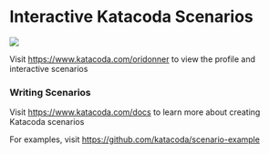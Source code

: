 # Interactive Katacoda Scenarios

[![](http://shields.katacoda.com/katacoda/oridonner/count.svg)](https://www.katacoda.com/oridonner "Get your profile on Katacoda.com")

Visit https://www.katacoda.com/oridonner to view the profile and interactive scenarios

### Writing Scenarios
Visit https://www.katacoda.com/docs to learn more about creating Katacoda scenarios

For examples, visit https://github.com/katacoda/scenario-example
